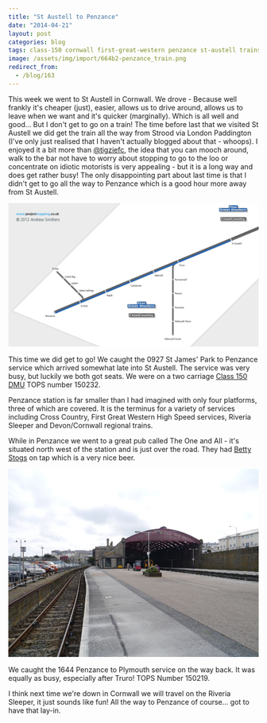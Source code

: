 ```yaml
---
title: "St Austell to Penzance"
date: "2014-04-21"
layout: post
categories: blog
tags: class-150 cornwall first-great-western penzance st-austell trains
image: /assets/img/import/664b2-penzance_train.png
redirect_from:
  - /blog/163
---
```


This week we went to St Austell in Cornwall. We drove - Because well frankly it's cheaper (just), easier, allows us to drive around, allows us to leave when we want and it's quicker (marginally). Which is all well and good... But I don't get to go on a train! The time before last that we visited St Austell we did get the train all the way from Strood via London Paddington (I've only just realised that I haven't actually blogged about that - whoops). I enjoyed it a bit more than [@tigziefc](https://twitter.com/tigziefc), the idea that you can mooch around, walk to the bar not have to worry about stopping to go to the loo or concentrate on idiotic motorists is very appealing - but it is a long way and does get rather busy! The only disappointing part about last time is that I didn't get to go all the way to Penzance which is a good hour more away from St Austell.

![StAustellPenzance](/assets/img/import/7e571-staustellpenzance.png)

This time we did get to go! We caught the 0927 St James' Park to Penzance service which arrived somewhat late into St Austell. The service was very busy, but luckily we both got seats. We were on a two carriage [Class 150 DMU](http://en.wikipedia.org/wiki/British_Rail_Class_150) TOPS number 150232.

Penzance station is far smaller than I had imagined with only four platforms, three of which are covered. It is the terminus for a variety of services including Cross Country, First Great Western High Speed services, Riveria Sleeper and Devon/Cornwall regional trains.

While in Penzance we went to a great pub called The One and All - it's situated north west of the station and is just over the road. They had [Betty Stogs](http://www.skinnersbrewery.com/beers/betty_stogs) on tap which is a very nice beer. 

![penzance_station_compressed](/assets/img/import/64a97-penzance_station_compressed.jpg)

We caught the 1644 Penzance to Plymouth service on the way back. It was equally as busy, especially after Truro! TOPS Number 150219.

I think next time we're down in Cornwall we will travel on the Riveria Sleeper, it just sounds like fun! All the way to Penzance of course... got to have that lay-in.
